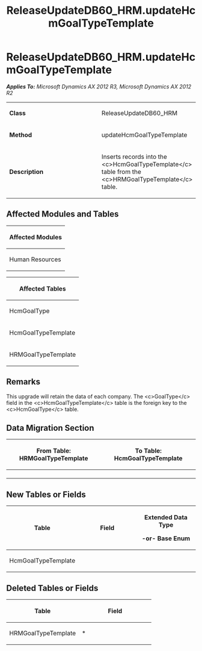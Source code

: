 ﻿---
title: ReleaseUpdateDB60_HRM.updateHcmGoalTypeTemplate
TOCTitle: ReleaseUpdateDB60_HRM.updateHcmGoalTypeTemplate
ms:assetid: fe3ae926-b584-15c2-b2ae-c72eaa129a79
ms:mtpsurl: https://msdn.microsoft.com/en-us/library/JJ720188(v=AX.60)
ms:contentKeyID: 49712493
ms.date: 05/18/2015
mtps_version: v=AX.60
---

# ReleaseUpdateDB60\_HRM.updateHcmGoalTypeTemplate 


_**Applies To:** Microsoft Dynamics AX 2012 R3, Microsoft Dynamics AX 2012 R2_

<table>
<colgroup>
<col style="width: 50%" />
<col style="width: 50%" />
</colgroup>
<tbody>
<tr class="odd">
<td><p><strong>Class</strong></p></td>
<td><p>ReleaseUpdateDB60_HRM</p></td>
</tr>
<tr class="even">
<td><p><strong>Method</strong></p></td>
<td><p>updateHcmGoalTypeTemplate</p></td>
</tr>
<tr class="odd">
<td><p><strong>Description</strong></p></td>
<td><p>Inserts records into the &lt;c&gt;HcmGoalTypeTemplate&lt;/c&gt; table from the &lt;c&gt;HRMGoalTypeTemplate&lt;/c&gt; table.</p></td>
</tr>
</tbody>
</table>


## Affected Modules and Tables

<table>
<colgroup>
<col style="width: 100%" />
</colgroup>
<thead>
<tr class="header">
<th><p>Affected Modules</p></th>
</tr>
</thead>
<tbody>
<tr class="odd">
<td><p>Human Resources</p></td>
</tr>
</tbody>
</table>


<table>
<colgroup>
<col style="width: 100%" />
</colgroup>
<thead>
<tr class="header">
<th><p>Affected Tables</p></th>
</tr>
</thead>
<tbody>
<tr class="odd">
<td><p>HcmGoalType</p></td>
</tr>
<tr class="even">
<td><p>HcmGoalTypeTemplate</p></td>
</tr>
<tr class="odd">
<td><p>HRMGoalTypeTemplate</p></td>
</tr>
</tbody>
</table>


## Remarks

This upgrade will retain the data of each company. The \<c\>GoalType\</c\> field in the \<c\>HcmGoalTypeTemplate\</c\> table is the foreign key to the \<c\>HcmGoalType\</c\> table.

## Data Migration Section

<table>
<colgroup>
<col style="width: 50%" />
<col style="width: 50%" />
</colgroup>
<thead>
<tr class="header">
<th><p>From Table: HRMGoalTypeTemplate</p></th>
<th><p>To Table: HcmGoalTypeTemplate</p></th>
</tr>
</thead>
<tbody>
<tr class="odd">
<td><p></p></td>
<td><p></p></td>
</tr>
</tbody>
</table>


## New Tables or Fields

<table>
<colgroup>
<col style="width: 33%" />
<col style="width: 33%" />
<col style="width: 33%" />
</colgroup>
<thead>
<tr class="header">
<th><p>Table</p></th>
<th><p>Field</p></th>
<th><p>Extended Data Type</p>
<p>-or- Base Enum</p></th>
</tr>
</thead>
<tbody>
<tr class="odd">
<td><p>HcmGoalTypeTemplate</p></td>
<td><p></p></td>
<td><p></p></td>
</tr>
</tbody>
</table>


## Deleted Tables or Fields

<table>
<colgroup>
<col style="width: 50%" />
<col style="width: 50%" />
</colgroup>
<thead>
<tr class="header">
<th><p>Table</p></th>
<th><p>Field</p></th>
</tr>
</thead>
<tbody>
<tr class="odd">
<td><p>HRMGoalTypeTemplate</p></td>
<td><p>*</p></td>
</tr>
</tbody>
</table>

  


